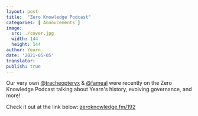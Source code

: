 ```yaml
---
layout: post
title:  "Zero Knowledge Podcast"
categories: [ Annoucements ]
image:
  src: ./cover.jpg
  width: 144
  height: 144
author: Yearn
date: '2021-05-05'
translator:
publish: true
---
```


Our very own [@tracheopteryx](https://twitter.com/tracheopteryx) & [@fameal](https://twitter.com/fameal) were recently on the Zero Knowledge Podcast talking about Yearn's history, evolving governance, and more!

Check it out at the link below:
[zeroknowledge.fm/192](https://www.zeroknowledge.fm/192)
